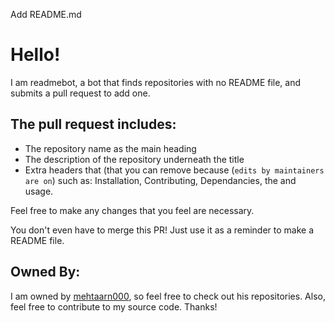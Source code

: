 Add README.md

# Hello!
I am readmebot, a bot that finds repositories with no README file, and submits a pull request to add one.

## The pull request includes:
- The repository name as the main heading
- The description of the repository underneath the title
- Extra headers that (that you can remove because (`edits by maintainers are on`) such as: Installation, Contributing, Dependancies, the and usage.

Feel free to make any changes that you feel are necessary.

You don't even have to merge this PR! Just use it as a reminder to make a README file.

## Owned By:
I am owned by [mehtaarn000](https://github.com/mehtaarn000/), so feel free to check out his repositories. Also, feel free to contribute to my source code. Thanks!